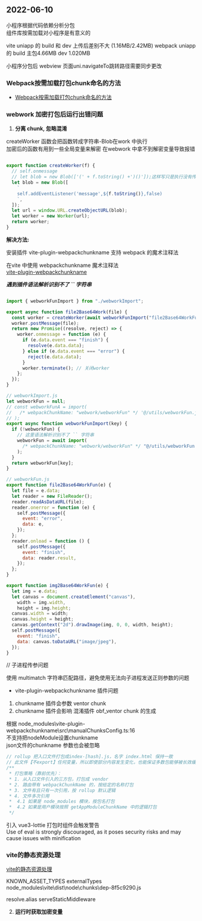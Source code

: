 
## 2022-06-10

小程序根据代码依赖分析分包  
组件库按需加载对小程序是有意义的

vite uniapp 的 build 和 dev 上传后差别不大 (1.16MB/2.42MB)
webpack uniapp 的 build 主包4.66MB dev 1.020MB

小程序分包后 webview 页面uni.navigateTo跳转路径需要同步更改

### Webpack按需加载打包chunk命名的方法
- [Webpack按需加载打包chunk命名的方法](https://www.yisu.com/zixun/159986.html)

### webwork 加密打包后运行出错问题

1. **分离 chunk, 忽略混淆**

createWorker 函数会把函数转成字符串-Blob在work 中执行  
加密后的函数有用到一些全局变量来解密 在webwork 中拿不到解密变量导致报错  

```js

export function createWorker(f) {
  // self.onmessage
  // let blob = new Blob(['(' + f.toString() +')()']);这样写只是执行没有传参
  let blob = new Blob([
    `
    self.addEventListener('message',${f.toString()},false)
    `,
  ]);
  let url = window.URL.createObjectURL(blob);
  let worker = new Worker(url);
  return worker;
}
```
**解决方法:**

安装插件 vite-plugin-webpackchunkname 支持 webpack 的魔术注释法

在vite 中使用 webpackchunkname 魔术注释法  
[vite-plugin-webpackchunkname](https://github.com/CaptainLiao/vite-plugin-webpackchunkname)  

***遇到插件语法解析识别不了 `` 字符串***

```js

import { webworkFunImport } from "./webworkImport";

export async function file2Base64Work(file) {
  const worker = createWorker(await webworkFunImport("file2Base64WorkFun"));
  worker.postMessage(file);
  return new Promise((resolve, reject) => {
    worker.onmessage = function (e) {
      if (e.data.event === "finish") {
        resolve(e.data.data);
      } else if (e.data.event === "error") {
        reject(e.data.data);
      }
      worker.terminate(); // 关闭worker
    };
  });
}
```

```js
// webworkImport.js
let webworkFun = null;
// const webworkFunA = import(
//   /* webpackChunkName: "webwork/webworkFun" */ '@/utils/webworkFun.js'
// );
export async function webworkFunImport(key) {
  if (!webworkFun) {
    // 这里语法解析识别不了 `` 字符串
    webworkFun = await import(
      /* webpackChunkName: "webwork/webworkFun" */ "@/utils/webworkFun.js"
    );
  }
  return webworkFun[key];
}
```

```js
// webworkFun.js
export function file2Base64WorkFun(e) {
  let file = e.data;
  let reader = new FileReader();
  reader.readAsDataURL(file);
  reader.onerror = function (e) {
    self.postMessage({
      event: "error",
      data: e,
    });
  };
  reader.onload = function () {
    self.postMessage({
      event: "finish",
      data: reader.result,
    });
  };
}

export function img2Base64WorkFun(e) {
  let img = e.data;
  let canvas = document.createElement("canvas"),
    width = img.width,
    height = img.height;
  canvas.width = width;
  canvas.height = height;
  canvas.getContext("2d").drawImage(img, 0, 0, width, height);
  self.postMessage({
    event: "finish",
    data: canvas.toDataURL("image/jpeg"),
  });
}

```

// 子进程传参问题


使用 multimatch 字符串匹配路径，避免使用无法向子进程发送正则参数的问题

-  vite-plugin-webpackchunkname 插件问题
  1. chunkname 插件会参数 ventor chunk
  2. chunkname 插件会影响 混淆插件 obf_ventor chunk 的生成 

根据 node_modules\vite-plugin-webpackchunkname\src\manualChunksConfig.ts:16  
不支持把nodeModule设置chunkname  
json文件的chunkname 参数也会被忽略
```js
// rollup 把入口文件打包成index-[hash].js，名字 index.html 保持一致
// 此文件【不export】任何变量，所以即使部分内容发生变化，也能保证多数包能够被长效缓存
/**
 * 打包策略（靠前优先）：
 * 1. 从入口文件引入的三方包，打包成 vendor
 * 2. 路由带有 webpackChunkName 的，按给定的名称打包
 * 3. 文件有且只有一次引用，按 rollup 默认逻辑
 * 4. 文件多次引用
 *  4.1 如果是 node_modules 模块，按包名打包
 *  4.2 如果是用户模块按照 getAppModuleChunkName 中的逻辑打包
 */

```

引入 vue3-lottie 打包时组件会触发警告  
Use of eval is strongly discouraged, as it poses security risks and may cause issues with minification

### vite的静态资源处理
[vite的静态资源处理](https://github.com/vitejs/vite/blob/main/packages/vite/src/node/constants.ts)


KNOWN_ASSET_TYPES externalTypes node_modules\vite\dist\node\chunks\dep-8f5c9290.js

resolve.alias
serveStaticMiddleware

2. **运行时获取加密变量**
